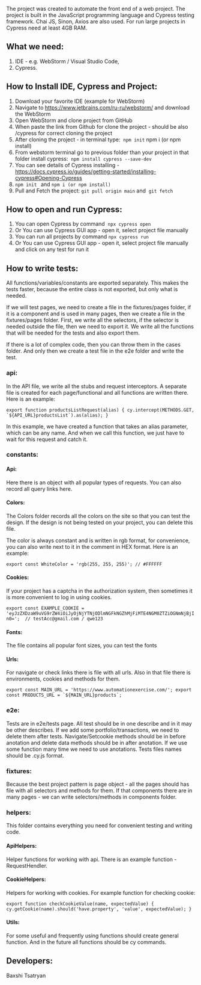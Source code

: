 The project was created to automate the front end of a web project. The project is built in the JavaScript programming language and Cypress testing framework. Chai JS, Sinon, Axios are also used. For run large projects in Cypress need at least 4GB RAM.

## What we need:

1. IDE - e.g. WebStorm / Visual Studio Code,
2. Cypress.

## How to Install IDE, Cypress and Project:

1. Download your favorite IDE (example for WebStorm)
2. Navigate to https://www.jetbrains.com/ru-ru/webstorm/ and download the WebStorm
3. Open WebStorm and clone project from GitHub
4. When paste the link from Github for clone the project - should be also /cypress for correct cloning the project
5. After cloning the project - in terminal type:  `npm init` npm i (or npm install)
6. From webstorm terminal go to previous folder than your project in that folder install cypress:
    `npm install cypress --save-dev`
7. You can see details of Cypress installing - https://docs.cypress.io/guides/getting-started/installing-cypress#Opening-Cypress
8. `npm init ` and
   `npm i (or npm install)`
9. Pull and Fetch the project: `git pull origin main` and  `git fetch`

## How to open and run Cypress:

1. You can open Cypress by command  `npx cypress open`
2. Or You can use Cypress GUI app - open it, select project file manually
3. You can run all projects by command `npx cypress run`
4. Or You can use Cypress GUI app - open it, select project file manually and click on any test for run it

## How to write tests:

All functions/variables/constants are exported separately. This makes the tests faster, because the entire class is not exported, but only what is needed.

If we will test pages, we need to create a file in the fixtures/pages folder, if it is a component and is used in many pages, then we create a file in the fixtures/pages folder.
First, we write all the selectors, if the selector is needed outside the file, then we need to export it. We write all the functions that will be needed for the tests and also export them.

If there is a lot of complex code, then you can throw them in the cases folder. And only then we create a test file in the e2e folder and write the test.


### api:

In the API file, we write all the stubs and request interceptors. A separate file is created for each page/functional and all functions are written there. Here is an example:

``export function productsListRequest(alias) {
    cy.intercept(METHODS.GET, `${API_URL}productsList`).as(alias);
}``

In this example, we have created a function that takes an alias parameter, which can be any name. And when we call this function, we just have to wait for this request and catch it.

### constants:

#### Api:
Here there is an object with all popular types of requests. You can also record all query links here.

#### Colors:
The Colors folder records all the colors on the site so that you can test the design. If the design is not being tested on your project, you can delete this file.

The color is always constant and is written in rgb format, for convenience, you can also write next to it in the comment in HEX format. Here is an example:

`export const WhiteColor = 'rgb(255, 255, 255)'; // #FFFFFF`

#### Cookies:
If your project has a captcha in the authorization system, then sometimes it is more convenient to log in using cookies.

`export const EXAMPLE_COOKIE = 'eyJzZXDzaW9uVG9rZW4iOiJyOjNjYTNjODlmNGFkNGZhMjFiMTE4NGM0ZTZiOGNmNjBjIn0=';  // testAcc@gmail.com / qwe123`


#### Fonts:
The file contains all popular font sizes, you can test the fonts

#### Urls:

For navigate or check links there is file with all urls. Also in that file there is environments, cookies and methods for them.

``export const MAIN_URL = 'https://www.automationexercise.com/';
export const PRODUCTS_URL = `${MAIN_URL}products`;``

### e2e:
Tests are in e2e/tests page. All test should be in one describe and in it may be other describes. If we add some portfolio/transactions, we need to delete them after tests. Navigate/Setcookie methods should be in before anotation and delete data methods should be in after anotation. If we use some function many time we need to use anotations. Tests files names should be .cy.js format.

### fixtures:
Because the best project pattern is page object - all the pages should has file with all selectors and methods for them. If that components there are in many pages - we can write selectors/methods in components folder.

### helpers:
This folder contains everything you need for convenient testing and writing code.

#### ApiHelpers:
Helper functions for working with api. There is an example function - RequestHendler.

#### CookieHelpers:
Helpers for working with cookies. For example function for checking cookie:

`export function checkCookieValue(name, expectedValue) {
    cy.getCookie(name).should('have.property', 'value', expectedValue);
}`

#### Utils:
For some useful and frequently using functions should create general function. And in the future all functions should be cy commands.


## Developers:

Baxshi Tsatryan
